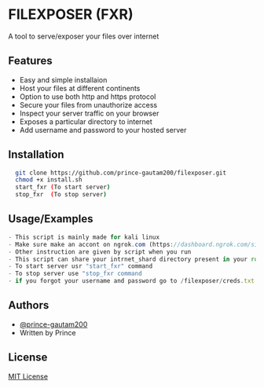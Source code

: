 # FILEXPOSER (FXR)

A tool to serve/exposer your files over internet


## Features

- Easy and simple installaion
- Host your files at different continents
- Option to use both http and https protocol
- Secure your files from unauthorize access
- Inspect your server traffic on your browser
- Exposes a particular directory to internet
- Add username and password to your hosted server

  
## Installation

```bash
  git clone https://github.com/prince-gautam200/filexposer.git
  chmod +x install.sh
  start_fxr (To start server)
  stop_fxr  (To stop server)
```
    
## Usage/Examples

```javascript
- This script is mainly made for kali linux 
- Make sure make an accont on ngrok.com (https://dashboard.ngrok.com/signup)
- Other instruction are given by script when you run
- This script can share your intrnet_shard directory present in your root directory.
- To start server usr "start_fxr" command 
- To stop server use "stop_fxr command
- if you forgot your username and password go to /filexposer/creds.txt

```

  
## Authors

- [@prince-gautam200](https://www.github.com/prince-gautam200)
- Written by Prince

  
## License

[MIT License](https://choosealicense.com/licenses/mit/)

  
